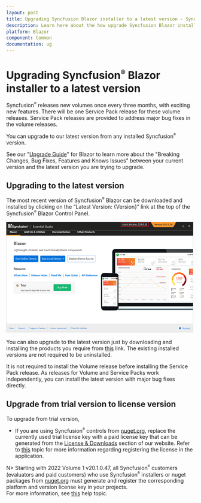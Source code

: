 ```yaml
---
layout: post
title: Upgrading Syncfusion Blazor installer to a latest version - Syncfusion
description: Learn here about the how upgrade Syncfusion Blazor installer to a latest version from website and control panel.
platform: Blazor
component: Common
documentation: ug
---
```


# Upgrading Syncfusion<sup style="font-size:70%">&reg;</sup> Blazor installer to a latest version

Syncfusion<sup style="font-size:70%">&reg;</sup> releases new volumes once every three months, with exciting new features. There will be one Service Pack release for these volume releases. Service Pack releases are provided to address major bug fixes in the volume releases.

You can upgrade to our latest version from any installed Syncfusion<sup style="font-size:70%">&reg;</sup> version.

See our "[Upgrade Guide](https://help.syncfusion.com/upgrade-guide/blazor-components)" for Blazor to learn more about the "Breaking Changes, Bug Fixes, Features and Knows Issues" between your current version and the latest version you are trying to upgrade.

## Upgrading to the latest version

The most recent version of Syncfusion<sup style="font-size:70%">&reg;</sup> Blazor can be downloaded and installed by clicking on the “Latest Version: {Version}” link at the top of the Syncfusion<sup style="font-size:70%">&reg;</sup> Blazor Control Panel.

![Web Installer Upgrade](images/installer-upgrade.png)

You can also upgrade to the latest version just by downloading and installing the products you require from [this](https://www.syncfusion.com/downloads/latest-version) link. The existing installed versions are not required to be uninstalled.

It is not required to install the Volume release before installing the Service Pack release. As releases for Volume and Service Packs work independently, you can install the latest version with major bug fixes directly.

## Upgrade from trial version to license version

To upgrade from trial version,

* If you are using Syncfusion<sup style="font-size:70%">&reg;</sup> controls from [nuget.org](https://www.nuget.org/packages?q=Tags%3A%22blazor%22syncfusion), replace the currently used trial license key with a paid license key that can be generated from the [License & Downloads](https://www.syncfusion.com/account/downloads) section of our website. Refer to [this](https://blazor.syncfusion.com/documentation/getting-started/license-key/how-to-register-in-an-application) topic for more information regarding registering the license in the application.

N> Starting with 2022 Volume 1 v20.1.0.47, all Syncfusion<sup style="font-size:70%">&reg;</sup> customers (evaluators and paid customers) who use Syncfusion<sup style="font-size:70%">&reg;</sup> installers or nuget packages from [nuget.org](https://www.nuget.org/packages?q=Tags%3A%22blazor%22syncfusion) must generate and register the corresponding platform and version license key in your projects.<br>
For more information, see [this](https://blazor.syncfusion.com/documentation/getting-started/license-key/overview) help topic.
